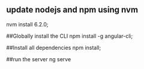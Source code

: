 ## update nodejs and npm using nvm
nvm install 6.2.0;

##Globally install the CLI
npm install -g angular-cli;

##Install all dependencies
npm install;

##run the server
ng serve
